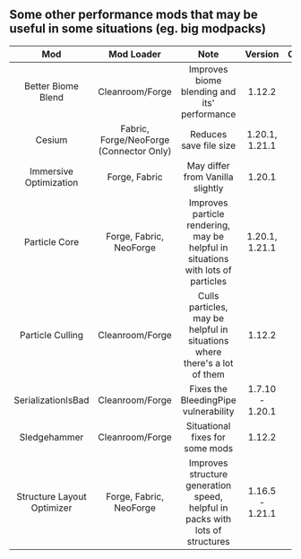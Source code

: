 ## Some other performance mods that may be useful in some situations (eg. big modpacks)

| Mod | Mod Loader | Note |Version | Client/Server |
|:---:|:---:|:---:|:---:|:---:|
| Better Biome Blend | Cleanroom/Forge | Improves biome blending and its' performance | 1.12.2 | Client |
| Cesium | Fabric, Forge/NeoForge (Connector Only) | Reduces save file size | 1.20.1, 1.21.1 | Server |
| Immersive Optimization | Forge, Fabric | May differ from Vanilla slightly | 1.20.1 | Server |
| Particle Core | Forge, Fabric, NeoForge | Improves particle rendering, may be helpful in situations with lots of particles | 1.20.1, 1.21.1 | Client |
| Particle Culling | Cleanroom/Forge | Culls particles, may be helpful in situations where there's a lot of them | 1.12.2 | Client |
| SerializationIsBad | Cleanroom/Forge | Fixes the BleedingPipe vulnerability | 1.7.10 - 1.20.1 | Both |
| Sledgehammer | Cleanroom/Forge | Situational fixes for some mods | 1.12.2 | Both |
| Structure Layout Optimizer | Forge, Fabric, NeoForge | Improves structure generation speed, helpful in packs with lots of structures | 1.16.5 - 1.21.1 | Server |

